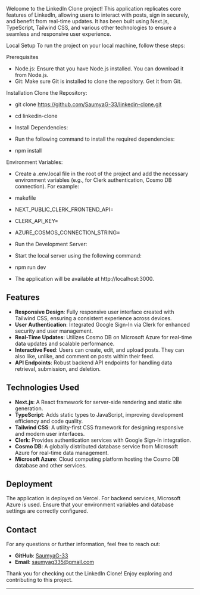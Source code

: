 
Welcome to the LinkedIn Clone project! This application replicates core features of LinkedIn, allowing users to interact with posts, sign in securely, and benefit from real-time updates. It has been built using Next.js, TypeScript, Tailwind CSS, and various other technologies to ensure a seamless and responsive user experience.

Local Setup
To run the project on your local machine, follow these steps:

Prerequisites
- Node.js: Ensure that you have Node.js installed. You can download it from Node.js.
- Git: Make sure Git is installed to clone the repository. Get it from Git.
  
Installation
Clone the Repository:
- git clone https://github.com/SaumyaG-33/linkedin-clone.git
- cd linkedin-clone
- Install Dependencies:
- Run the following command to install the required dependencies:

- npm install
  
Environment Variables:
- Create a .env.local file in the root of the project and add the necessary environment variables (e.g., for Clerk authentication, Cosmo DB connection). For example:

- makefile
- NEXT_PUBLIC_CLERK_FRONTEND_API=<your-clerk-frontend-api>
- CLERK_API_KEY=<your-clerk-api-key>
- AZURE_COSMOS_CONNECTION_STRING=<your-cosmo-db-connection-string>
- Run the Development Server:
- Start the local server using the following command:
- npm run dev
- The application will be available at http://localhost:3000.


## Features

- **Responsive Design**: Fully responsive user interface created with Tailwind CSS, ensuring a consistent experience across devices.
- **User Authentication**: Integrated Google Sign-In via Clerk for enhanced security and user management.
- **Real-Time Updates**: Utilizes Cosmo DB on Microsoft Azure for real-time data updates and scalable performance.
- **Interactive Feed**: Users can create, edit, and upload posts. They can also like, unlike, and comment on posts within their feed.
- **API Endpoints**: Robust backend API endpoints for handling data retrieval, submission, and deletion.

## Technologies Used

- **Next.js**: A React framework for server-side rendering and static site generation.
- **TypeScript**: Adds static types to JavaScript, improving development efficiency and code quality.
- **Tailwind CSS**: A utility-first CSS framework for designing responsive and modern user interfaces.
- **Clerk**: Provides authentication services with Google Sign-In integration.
- **Cosmo DB**: A globally distributed database service from Microsoft Azure for real-time data management.
- **Microsoft Azure**: Cloud computing platform hosting the Cosmo DB database and other services.

## Deployment

The application is deployed on Vercel. For backend services, Microsoft Azure is used. Ensure that your environment variables and database settings are correctly configured.

## Contact

For any questions or further information, feel free to reach out:

- **GitHub**: [SaumyaG-33](https://github.com/SaumyaG-33)
- **Email**: [saumyag335@gmail.com](mailto:saumyag335@gmail.com)

Thank you for checking out the LinkedIn Clone! Enjoy exploring and contributing to this project.

---
